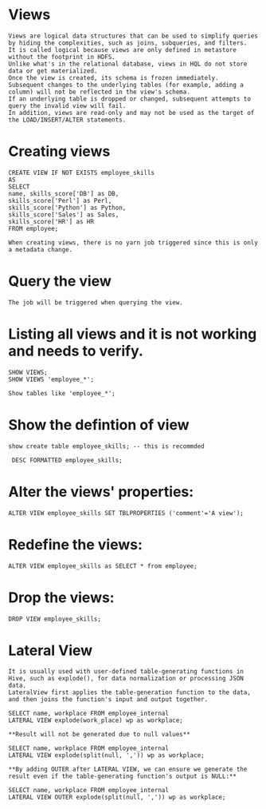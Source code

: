 
#	Views
	Views are logical data structures that can be used to simplify queries by hiding the complexities, such as joins, subqueries, and filters.
	It is called logical because views are only defined in metastore without the footprint in HDFS.
	Unlike what's in the relational database, views in HQL do not store data or get materialized.
	Once the view is created, its schema is frozen immediately.
	Subsequent changes to the underlying tables (for example, adding a column) will not be reflected in the view's schema.
	If an underlying table is dropped or changed, subsequent attempts to query the invalid view will fail.
	In addition, views are read-only and may not be used as the target of the LOAD/INSERT/ALTER statements.


  #	Creating views
  	CREATE VIEW IF NOT EXISTS employee_skills
	AS
	SELECT
	name, skills_score['DB'] as DB,
	skills_score['Perl'] as Perl,
	skills_score['Python'] as Python,
	skills_score['Sales'] as Sales,
	skills_score['HR'] as HR
	FROM employee;

	When creating views, there is no yarn job triggered since this is only a metadata change.

#	Query the view
	
	The job will be triggered when querying the view.

#	Listing all views and it is not working and needs to verify.
	SHOW VIEWS;
	SHOW VIEWS 'employee_*';
	
	Show tables like 'employee_*';

#	Show the defintion of view
	show create table employee_skills; -- this is recommded
	
	 DESC FORMATTED employee_skills;

#	Alter the views' properties:
	ALTER VIEW employee_skills SET TBLPROPERTIES ('comment'='A view');

#	Redefine the views:
	ALTER VIEW employee_skills as SELECT * from employee;

#	Drop the views:
	DROP VIEW employee_skills;

#	Lateral View
	It is usually used with user-defined table-generating functions in Hive, such as explode(), for data normalization or processing JSON data.
	LateralView first applies the table-generation function to the data, and then joins the function's input and output together.
	
	SELECT name, workplace FROM employee_internal 
	LATERAL VIEW explode(work_place) wp as workplace;
	
	**Result will not be generated due to null values**
	
	SELECT name, workplace FROM employee_internal 
	LATERAL VIEW explode(split(null, ',')) wp as workplace;
	
	**By adding OUTER after LATERAL VIEW, we can ensure we generate the result even if the table-generating function's output is NULL:**
	
	SELECT name, workplace FROM employee_internal 
	LATERAL VIEW OUTER explode(split(null, ',')) wp as workplace;
	

	
	
	
	
